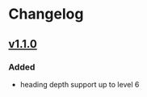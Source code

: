 # Changelog

## [v1.1.0]

### Added

- heading depth support up to level 6

[v1.1.0]: https://github.com/stejul/editorjs-markdown-parser/tree/v1.1.0
